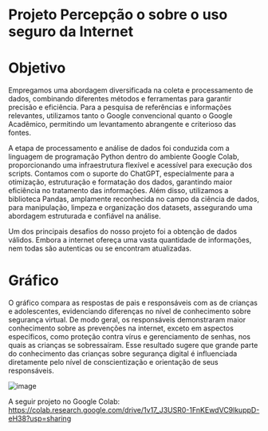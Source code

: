 # Projeto Percepção o sobre o uso seguro da Internet

# Objetivo
Empregamos uma abordagem diversificada na coleta e processamento de dados, combinando diferentes métodos e ferramentas para garantir precisão e eficiência. Para a pesquisa de referências e informações relevantes, utilizamos tanto o Google convencional quanto o Google Acadêmico, permitindo um levantamento abrangente e criterioso das fontes.

A etapa de processamento e análise de dados foi conduzida com a linguagem de programação Python dentro do ambiente Google Colab, proporcionando uma infraestrutura flexível e acessível para execução dos scripts. Contamos com o suporte do ChatGPT, especialmente para a otimização, estruturação e formatação dos dados, garantindo maior eficiência no tratamento das informações. Além disso, utilizamos a biblioteca Pandas, amplamente reconhecida no campo da ciência de dados, para manipulação, limpeza e organização dos datasets, assegurando uma abordagem estruturada e confiável na análise.

Um dos principais desafios do nosso projeto foi a obtenção de dados válidos. Embora a internet ofereça uma vasta quantidade de informações, nem todas são autenticas ou se encontram atualizadas.


# Gráfico
  O gráfico compara as respostas de pais e responsáveis com as de crianças e adolescentes, evidenciando diferenças no nível de conhecimento sobre segurança virtual. De modo geral, os responsáveis demonstraram maior conhecimento sobre as prevenções na internet, exceto em aspectos específicos, como proteção contra vírus e gerenciamento de senhas, nos quais as crianças se sobressaíram. Esse resultado sugere que grande parte do conhecimento das crianças sobre segurança digital é influenciada diretamente pelo nível de conscientização e orientação de seus responsáveis.
  
![image](https://github.com/user-attachments/assets/9e5adade-66b7-4e1e-8f81-ebf09a67b1a3)


A seguir projeto no Google Colab: https://colab.research.google.com/drive/1v17_J3USR0-1FnKEwdVC9lkuppD-eH38?usp=sharing

